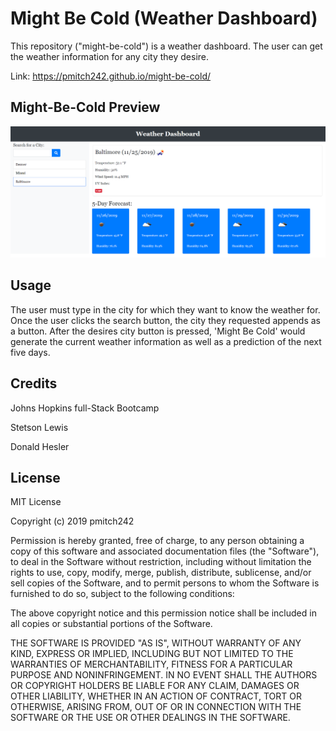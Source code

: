 # Might Be Cold (Weather Dashboard)

This repository ("might-be-cold") is a weather dashboard. The user can get the weather information for any city they desire.

Link: https://pmitch242.github.io/might-be-cold/

## Might-Be-Cold Preview
<img alt="Preview" src="assets/images/preview.png">


## Usage
The user must type in the city for which they want to know the weather for. Once the user clicks the search button, the city they requested appends as a button. After the desires city button is pressed, 'Might Be Cold' would generate the current weather information as well as a prediction of the next five days.

## Credits
Johns Hopkins full-Stack Bootcamp

Stetson Lewis

Donald Hesler


## License
MIT License

Copyright (c) 2019 pmitch242

Permission is hereby granted, free of charge, to any person obtaining a copy of this software and associated documentation files (the "Software"), to deal in the Software without restriction, including without limitation the rights to use, copy, modify, merge, publish, distribute, sublicense, and/or sell copies of the Software, and to permit persons to whom the Software is furnished to do so, subject to the following conditions:

The above copyright notice and this permission notice shall be included in all copies or substantial portions of the Software.

THE SOFTWARE IS PROVIDED "AS IS", WITHOUT WARRANTY OF ANY KIND, EXPRESS OR IMPLIED, INCLUDING BUT NOT LIMITED TO THE WARRANTIES OF MERCHANTABILITY, FITNESS FOR A PARTICULAR PURPOSE AND NONINFRINGEMENT. IN NO EVENT SHALL THE AUTHORS OR COPYRIGHT HOLDERS BE LIABLE FOR ANY CLAIM, DAMAGES OR OTHER LIABILITY, WHETHER IN AN ACTION OF CONTRACT, TORT OR OTHERWISE, ARISING FROM, OUT OF OR IN CONNECTION WITH THE SOFTWARE OR THE USE OR OTHER DEALINGS IN THE SOFTWARE.
